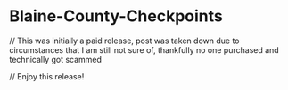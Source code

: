 # Blaine-County-Checkpoints

// This was initially a paid release, post was taken down due to circumstances that I am still not sure of, thankfully no one purchased and technically got scammed

// Enjoy this release!
